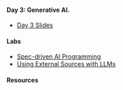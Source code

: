 #### Day 3: Generative AI.

- [Day 3 Slides](https://chbrooks.github.io/kiel/GenAI/day3/day3.ppt)

#### Labs

- [Spec-driven AI Programming](https://chbrooks.github.io/kiel/GenAI/day3/lab5_spec.md)
- [Using External Sources with LLMs](https://chbrooks.github.io/kiel/GenAI/day2/lab6_external.md)

#### Resources

